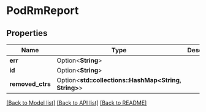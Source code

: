 # PodRmReport

## Properties

Name | Type | Description | Notes
------------ | ------------- | ------------- | -------------
**err** | Option<**String**> |  | [optional]
**id** | Option<**String**> |  | [optional]
**removed_ctrs** | Option<**std::collections::HashMap<String, String>**> |  | [optional]

[[Back to Model list]](../README.md#documentation-for-models) [[Back to API list]](../README.md#documentation-for-api-endpoints) [[Back to README]](../README.md)


